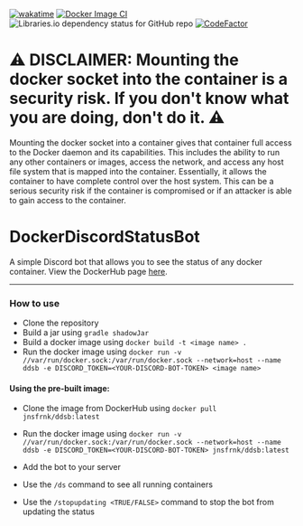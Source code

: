 [![wakatime](https://wakatime.com/badge/user/49ee5b93-5588-4f44-a2a6-bceec1836f4a/project/11927978-fe31-424f-8dc8-e6278c354e31.svg)](https://wakatime.com/badge/user/49ee5b93-5588-4f44-a2a6-bceec1836f4a/project/11927978-fe31-424f-8dc8-e6278c354e31) [![Docker Image CI](https://github.com/JonasFranke/DockerDiscordStatusBot/actions/workflows/docker-build.yml/badge.svg)](https://github.com/JonasFranke/DockerDiscordStatusBot/actions/workflows/docker-build.yml) ![Libraries.io dependency status for GitHub repo](https://img.shields.io/librariesio/github/JonasFranke/DockerDiscordStatusBot) [![CodeFactor](https://www.codefactor.io/repository/github/jonasfranke/dockerdiscordstatusbot/badge)](https://www.codefactor.io/repository/github/jonasfranke/dockerdiscordstatusbot)

# ⚠️ DISCLAIMER: Mounting the docker socket into the container is a security risk. If you don't know what you are doing, don't do it. ⚠️
Mounting the docker socket into a container gives that container full access to the Docker daemon and its capabilities. This includes the ability to run any other containers or images, access the network, and access any host file system that is mapped into the container. Essentially, it allows the container to have complete control over the host system. This can be a serious security risk if the container is compromised or if an attacker is able to gain access to the container.
# DockerDiscordStatusBot
A simple Discord bot that allows you to see the status of any docker container.
View the DockerHub page [here](https://hub.docker.com/r/jnsfrnk/ddsb).

---
### How to use
- Clone the repository
- Build a jar using ```gradle shadowJar```
- Build a docker image using ```docker build -t <image name> .```
- Run the docker image using ```docker run -v //var/run/docker.sock:/var/run/docker.sock --network=host --name ddsb -e DISCORD_TOKEN=<YOUR-DISCORD-BOT-TOKEN> <image name>```

#### Using the pre-built image:
- Clone the image from DockerHub using ```docker pull jnsfrnk/ddsb:latest```
- Run the docker image using ```docker run -v //var/run/docker.sock:/var/run/docker.sock --network=host --name ddsb -e DISCORD_TOKEN=<YOUR-DISCORD-BOT-TOKEN> jnsfrnk/ddsb:latest```

- Add the bot to your server
- Use the ```/ds``` command to see all running containers
- Use the ```/stopupdating <TRUE/FALSE>``` command to stop the bot from updating the status

